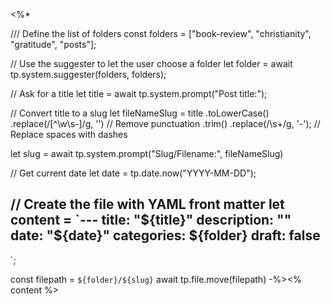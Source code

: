 <%*

/// Define the list of folders
const folders = ["book-review", "christianity", "gratitude", "posts"];

// Use the suggester to let the user choose a folder
let folder = await tp.system.suggester(folders, folders);

// Ask for a title
let title = await tp.system.prompt("Post title:");

// Convert title to a slug
let fileNameSlug = title
    .toLowerCase()
    .replace(/[^\w\s-]/g, '') // Remove punctuation
    .trim()
    .replace(/\s+/g, '-'); // Replace spaces with dashes

let slug = await tp.system.prompt("Slug/Filename:", fileNameSlug)

// Get current date
let date = tp.date.now("YYYY-MM-DD");

// Create the file with YAML front matter
let content = `---
title: "${title}"
description: ""
date: "${date}"
categories: ${folder}
draft: false
---

`;

const filepath = `${folder}/${slug}`
await tp.file.move(filepath)
-%><% content %>
